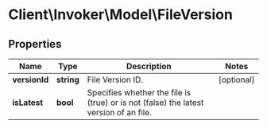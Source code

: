 # Client\Invoker\Model\FileVersion

## Properties
| Name          | Type       | Description                                                                           | Notes      |
|---------------|------------|---------------------------------------------------------------------------------------|------------|
| **versionId** | **string** | File Version ID.                                                                      | [optional] |
| **isLatest**  | **bool**   | Specifies whether the file is (true) or is not (false) the latest version of an file. |            | 


